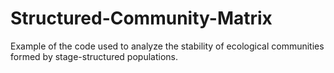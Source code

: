 # Structured-Community-Matrix
Example of the code used to analyze the stability of ecological communities formed by stage-structured populations.

